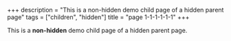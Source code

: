 +++
description = "This is a non-hidden demo child page of a hidden parent page"
tags = ["children", "hidden"]
title = "page 1-1-1-1-1-1"
+++

This is a **non-hidden** demo child page of a hidden parent page.
